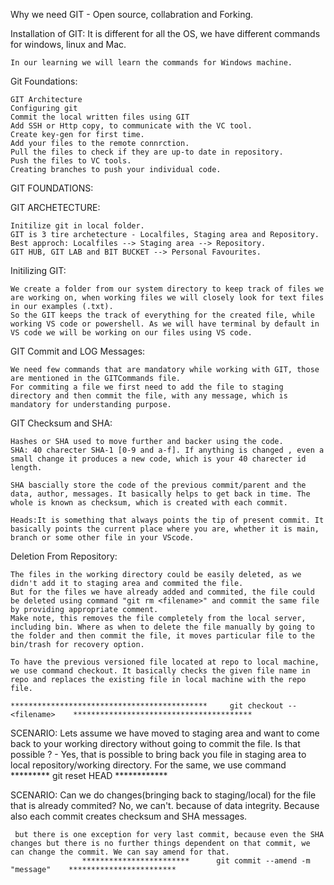 Why we need GIT - Open source, collabration and Forking.

Installation of GIT: It is different for all the OS, we have different commands for windows, linux and Mac.

    In our learning we will learn the commands for Windows machine.

Git Foundations: 

    GIT Architecture
    Configuring git
    Commit the local written files using GIT
    Add SSH or Http copy, to communicate with the VC tool.
    Create key-gen for first time.
    Add your files to the remote connrction.
    Pull the files to check if they are up-to date in repository.
    Push the files to VC tools.
    Creating branches to push your individual code.


GIT FOUNDATIONS:


GIT ARCHETECTURE:

    Initilize git in local folder.
    GIT is 3 tire archetecture - Localfiles, Staging area and Repository.
    Best approch: Localfiles --> Staging area --> Repository.
    GIT HUB, GIT LAB and BIT BUCKET --> Personal Favourites.

Initilizing GIT:

    We create a folder from our system directory to keep track of files we are working on, when working files we will closely look for text files in our examples (.txt).
    So the GIT keeps the track of everything for the created file, while working VS code or powershell. As we will have terminal by default in VS code we will be working on our files using VS code.

GIT Commit and LOG Messages:

    We need few commands that are mandatory while working with GIT, those are mentioned in the GITCommands file.
    For commiting a file we first need to add the file to staging directory and then commit the file, with any message, which is mandatory for understanding purpose.

GIT Checksum and SHA:

    Hashes or SHA used to move further and backer using the code.
    SHA: 40 charecter SHA-1 [0-9 and a-f]. If anything is changed , even a small change it produces a new code, which is your 40 charecter id length. 

    SHA bascially store the code of the previous commit/parent and the data, author, messages. It basically helps to get back in time. The whole is known as checksum, which is created with each commit.

    Heads:It is something that always points the tip of present commit. It basically points the current place where you are, whether it is main, branch or some other file in your VScode.

Deletion From Repository:

    The files in the working directory could be easily deleted, as we didn't add it to staging area and commited the file. 
    But for the files we have already added and commited, the file could be deleted using command "git rm <filename>" and commit the same file by providing appropriate comment.
    Make note, this removes the file completely from the local server, including bin. Where as when to delete the file manually by going to the folder and then commit the file, it moves particular file to the bin/trash for recovery option.

    To have the previous versioned file located at repo to local machine, we use command checkout. It basically checks the given file name in repo and replaces the existing file in local machine with the repo file.

    ********************************************     git checkout -- <filename>    ****************************************
SCENARIO:
    Lets assume we have moved to staging area and want to come back to your working directory without going to commit the file. Is that possible ? - Yes, that is possible to bring back you file in staging area to local repository/working directory.
    For the same, we use command  *********  git reset HEAD <filename>   ************

SCENARIO:
    Can we do changes(bringing back to staging/local) for the file that is already commited? 
    No, we can't. because of data integrity. Because also each commit creates checksum and SHA messages.

     but there is one exception for very last commit, because even the SHA changes but there is no further things dependent on that commit, we can change the commit. We can say amend for that.
                    ************************      git commit --amend -m "message"    ************************




  



